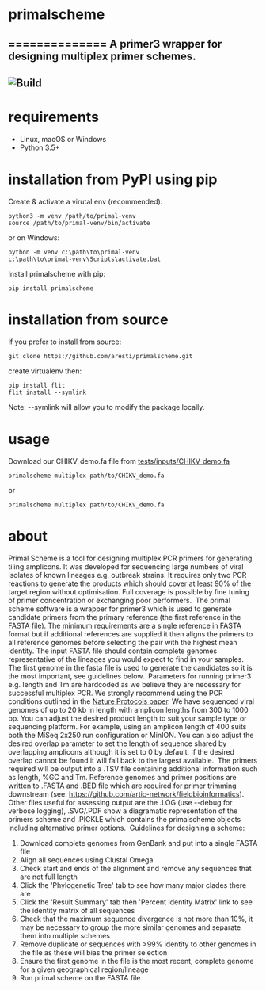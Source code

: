 # primalscheme
==============
A primer3 wrapper for designing multiplex primer schemes.
--------------
![Build](https://github.com/aresti/primalscheme/workflows/Build/badge.svg)
--------------

# requirements
* Linux, macOS or Windows
* Python 3.5+


# installation from PyPI using pip
Create & activate a virutal env (recommended):
```
python3 -m venv /path/to/primal-venv
source /path/to/primal-venv/bin/activate
```
or on Windows:
```
python -m venv c:\path\to\primal-venv
c:\path\to\primal-venv\Scripts\activate.bat
```

Install primalscheme with pip:
```
pip install primalscheme
```

# installation from source
If you prefer to install from source:
```
git clone https://github.com/aresti/primalscheme.git
```
create virtualenv then:
```
pip install flit
flit install --symlink
```
Note: --symlink will allow you to modify the package locally.

# usage
Download our CHIKV_demo.fa file from <a href="https://github.com/aresti/primalscheme/blob/master/tests/inputs/CHIKV_demo.fa">tests/inputs/CHIKV_demo.fa</a>

```
primalscheme multiplex path/to/CHIKV_demo.fa
```
or
```
primalscheme multiplex path/to/CHIKV_demo.fa
```

# about
Primal Scheme is a tool for designing multiplex PCR primers for generating tiling amplicons. It was developed for sequencing large numbers of viral isolates of known lineages e.g. outbreak strains. It requires only two PCR reactions to generate the products which should cover at least 90% of the target region without optimisation. Full coverage is possible by fine tuning of primer concentration or exchanging poor performers.
​
The primal scheme software is a wrapper for primer3 which is used to generate candidate primers from the primary reference (the first reference in the FASTA file). The minimum requirements are a single reference in FASTA format but if additional references are supplied it then aligns the primers to all reference genomes before selecting the pair with the highest mean identity. The input FASTA file should contain complete genomes representative of the lineages you would expect to find in your samples. The first genome in the fasta file is used to generate the candidates so it is the most important, see guidelines below.
​
Parameters for running primer3 e.g. length and Tm are hardcoded as we believe they are necessary for successful multiplex PCR. We strongly recommend using the PCR conditions outlined in the <a href="http://www.nature.com/nprot/journal/v12/n6/full/nprot.2017.066.html">Nature Protocols paper</a>. We have sequenced viral genomes of up to 20 kb in length with amplicon lengths from 300 to 1000 bp. You can adjust the desired product length to suit your sample type or sequencing platform. For example, using an amplicon length of 400 suits both the MiSeq 2x250 run configuration or MinION. You can also adjust the desired overlap parameter to set the length of sequence shared by overlapping amplicons although it is set to 0 by default. If the desired overlap cannot be found it will fall back to the largest available.
​
The primers required will be output into a .TSV file containing additional information such as length, %GC and Tm. Reference genomes and primer positions are written to .FASTA and .BED file which are required for primer trimming downstream (see: https://github.com/artic-network/fieldbioinformatics). Other files useful for assessing output are the .LOG (use --debug for verbose logging), .SVG/.PDF show a diagramatic representation of the primers scheme and .PICKLE which contains the primalscheme objects including alternative primer options. 
​
Guidelines for designing a scheme:
​
1. Download complete genomes from GenBank and put into a single FASTA file
2. Align all sequences using Clustal Omega
3. Check start and ends of the alignment and remove any sequences that are not full length
4. Click the 'Phylogenetic Tree' tab to see how many major clades there are
5. Click the 'Result Summary' tab then 'Percent Identity Matrix' link to see the identity matrix of all sequences
6. Check that the maximum sequence divergence is not more than 10%, it may be necessary to group the more similar genomes and separate them into multiple schemes
7. Remove duplicate or sequences with >99% identity to other genomes in the file as these will bias the primer selection
8. Ensure the first genome in the file is the most recent, complete genome for a given geographical region/lineage
9. Run primal scheme on the FASTA file